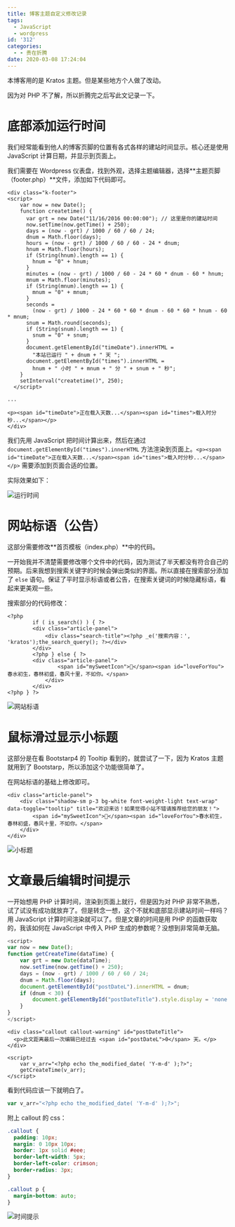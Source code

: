 ```yaml
---
title: 博客主题自定义修改记录
tags:
  - JavaScript
  - wordpress
id: '312'
categories:
  - - 贵在折腾
date: 2020-03-08 17:24:04
---
```


本博客用的是 Kratos 主题。但是某些地方个人做了改动。

因为对 PHP 不了解，所以折腾完之后写此文记录一下。
<!-- more -->
# 底部添加运行时间

我们经常能看到他人的博客页脚的位置有各式各样的建站时间显示。核心还是使用 JavaScript 计算日期，并显示到页面上。

我们需要在 Wordpress 仪表盘，找到外观，选择主题编辑器，选择**主题页脚（footer.php）**文件，添加如下代码即可。

```markup
<div class="k-footer">
<script>
    var now = new Date();
    function createtime() {
      var grt = new Date("11/16/2016 00:00:00"); // 这里是你的建站时间
      now.setTime(now.getTime() + 250);
      days = (now - grt) / 1000 / 60 / 60 / 24;
      dnum = Math.floor(days);
      hours = (now - grt) / 1000 / 60 / 60 - 24 * dnum;
      hnum = Math.floor(hours);
      if (String(hnum).length == 1) {
        hnum = "0" + hnum;
      }
      minutes = (now - grt) / 1000 / 60 - 24 * 60 * dnum - 60 * hnum;
      mnum = Math.floor(minutes);
      if (String(mnum).length == 1) {
        mnum = "0" + mnum;
      }
      seconds =
        (now - grt) / 1000 - 24 * 60 * 60 * dnum - 60 * 60 * hnum - 60 * mnum;
      snum = Math.round(seconds);
      if (String(snum).length == 1) {
        snum = "0" + snum;
      }
      document.getElementById("timeDate").innerHTML =
        "本站已运行 " + dnum + " 天 ";
      document.getElementById("times").innerHTML =
        hnum + " 小时 " + mnum + " 分 " + snum + " 秒";
    }
    setInterval("createtime()", 250);
  </script>

...

<p><span id="timeDate">正在载入天数...</span><span id="times">载入时分秒...</span></p>
</div>
```

我们先用 JavaScript 把时间计算出来，然后在通过 `document.getElementById("times").innerHTML` 方法渲染到页面上。`<p><span id="timeDate">正在载入天数...</span><span id="times">载入时分秒...</span></p>` 需要添加到页面合适的位置。

实际效果如下：

![运行时间](https://i.loli.net/2020/03/08/PlSeW5csbznkr6a.png)

# 网站标语（公告）

这部分需要修改**首页模板（index.php）**中的代码。

一开始我并不清楚需要修改哪个文件中的代码，因为测试了半天都没有符合自己的预期。后来我想到搜索关键字的时候会弹出类似的界面。所以直接在搜索部分添加了 `else` 语句。保证了平时显示标语或者公告，在搜索关键词的时候隐藏标语，看起来更美观一些。

搜索部分的代码修改：

```markup
<?php
        if ( is_search() ) { ?>
        <div class="article-panel">
            <div class="search-title"><?php _e('搜索内容：', 'kratos');the_search_query(); ?></div>
        </div>
        <?php } else { ?>
        <div class="article-panel">
                <span id="mySweetIcon">🍒</span><span id="loveForYou">春水初生，春林初盛，春风十里，不如你。</span>
            </div>
        </div>
<?php } ?>
```

![网站标语](https://i.loli.net/2020/03/08/sPMdHzmIpkuV89U.png)

# 鼠标滑过显示小标题

这部分是在看 Bootstarp4 的 Tooltip 看到的，就尝试了一下，因为 Kratos 主题就用到了 Bootstarp，所以添加这个功能很简单了。

在网站标语的基础上修改即可。

```markup
<div class="article-panel">
    <div class="shadow-sm p-3 bg-white font-weight-light text-wrap" data-toggle="tooltip" title="欢迎来访！如果觉得小站不错请推荐给您的朋友！">
        <span id="mySweetIcon">🍒</span><span id="loveForYou">春水初生，春林初盛，春风十里，不如你。</span>
    </div>
</div>
```

![小标题](https://i.loli.net/2020/03/08/Hh6AONzofJlyavg.png)

# 文章最后编辑时间提示

一开始想用 PHP 计算时间，渲染到页面上就行，但是因为对 PHP 非常不熟悉，试了试没有成功就放弃了。但是转念一想，这个不就和底部显示建站时间一样吗？用 JavaScript 计算时间渲染就可以了。但是文章的时间是用 PHP 的函数获取的，我该如何在 JavaScript 中传入 PHP 生成的参数呢？没想到非常简单无脑。

```javascript
<script>
var now = new Date();
function getCreateTime(dataTime) {
    var grt = new Date(dataTime);
    now.setTime(now.getTime() + 250);
    days = (now - grt) / 1000 / 60 / 60 / 24;
    dnum = Math.floor(days);
    document.getElementById("postDateL").innerHTML = dnum;
    if (dnum < 30) {
        document.getElementById("postDateTitle").style.display = 'none';
    }
}
</script>
```

```markup
<div class="callout callout-warning" id="postDateTitle">
  <p>此文距离最后一次编辑已经过去 <span id="postDateL">0</span> 天。</p>
</div>

<script>
    var v_arr="<?php echo the_modified_date( 'Y-m-d' );?>"; 
    getCreateTime(v_arr);
</script>
```

看到代码应该一下就明白了。

```javascript
var v_arr="<?php echo the_modified_date( 'Y-m-d' );?>"; 
```

附上 callout 的 css：

```css
.callout {
  padding: 10px;
  margin: 0 10px 10px;
  border: 1px solid #eee;
  border-left-width: 5px;
  border-left-color: crimson;
  border-radius: 3px;
}

.callout p {
  margin-bottom: auto;
}
```

![时间提示](https://i.loli.net/2020/03/08/SmY6DOJ2QdBbG5V.png)